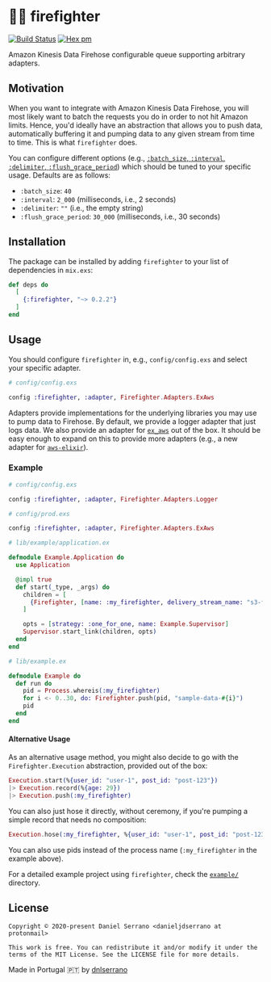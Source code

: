 # 👨‍🚒 firefighter

[![Build Status](https://travis-ci.com/dnlserrano/firefighter.svg?branch=main)](https://travis-ci.com/dnlserrano/firefighter)
[![Hex pm](http://img.shields.io/hexpm/v/firefighter.svg?style=flat)](https://hex.pm/packages/firefighter)

Amazon Kinesis Data Firehose configurable queue supporting arbitrary adapters.

## Motivation

When you want to integrate with Amazon Kinesis Data Firehose, you will most likely want to batch the requests you do in order to not hit Amazon limits. Hence, you'd ideally have an abstraction that allows you to push data, automatically buffering it and pumping data to any given stream from time to time. This is what `firefighter` does.

You can configure different options (e.g., [`:batch_size`, `:interval`, `:delimiter`, `:flush_grace_period`](https://github.com/dnlserrano/firefighter/blob/main/lib/firefighter.ex#L9-L11)) which should be tuned to your specific usage. Defaults are as follows:

* `:batch_size`: `40`
* `:interval`: `2_000` (milliseconds, i.e., 2 seconds)
* `:delimiter`: `""` (i.e., the empty string)
* `:flush_grace_period`: `30_000` (milliseconds, i.e., 30 seconds)

## Installation

The package can be installed by adding `firefighter` to your list of dependencies in `mix.exs`:

```elixir
def deps do
  [
    {:firefighter, "~> 0.2.2"}
  ]
end
```

## Usage

You should configure `firefighter` in, e.g., `config/config.exs` and select your specific adapter.

```elixir
# config/config.exs

config :firefighter, :adapter, Firefighter.Adapters.ExAws
```

Adapters provide implementations for the underlying libraries you may use to pump data to Firehose. By default, we provide a logger adapter that just logs data. We also provide an adapter for [`ex_aws`](https://github.com/ex-aws/ex_aws) out of the box. It should be easy enough to expand on this to provide more adapters (e.g., a new adapter for [`aws-elixir`](https://github.com/aws-beam/aws-elixir)).

### Example

```elixir
# config/config.exs

config :firefighter, :adapter, Firefighter.Adapters.Logger
```

```elixir
# config/prod.exs

config :firefighter, :adapter, Firefighter.Adapters.ExAws
```

```elixir
# lib/example/application.ex

defmodule Example.Application do
  use Application

  @impl true
  def start(_type, _args) do
    children = [
      {Firefighter, [name: :my_firefighter, delivery_stream_name: "s3-firehose", batch_size: 10]}
    ]

    opts = [strategy: :one_for_one, name: Example.Supervisor]
    Supervisor.start_link(children, opts)
  end
end
```

```elixir
# lib/example.ex

defmodule Example do
  def run do
    pid = Process.whereis(:my_firefighter)
    for i <- 0..30, do: Firefighter.push(pid, "sample-data-#{i}")
    pid
  end
end
```

#### Alternative Usage

As an alternative usage method, you might also decide to go with the `Firefighter.Execution` abstraction, provided out of the box:

```elixir
Execution.start(%{user_id: "user-1", post_id: "post-123"})
|> Execution.record(%{age: 29})
|> Execution.push(:my_firefighter)
```


You can also just hose it directly, without ceremony, if you're pumping a simple record that needs no composition:

```elixir
Execution.hose(:my_firefighter, %{user_id: "user-1", post_id: "post-123", age: 29})
```

You can also use pids instead of the process name (`:my_firefighter` in the example above).

For a detailed example project using `firefighter`, check the [`example/`](./example) directory.

## License

    Copyright © 2020-present Daniel Serrano <danieljdserrano at protonmail>

    This work is free. You can redistribute it and/or modify it under the
    terms of the MIT License. See the LICENSE file for more details.

Made in Portugal :portugal: by [dnlserrano](https://dnlserrano.dev)
